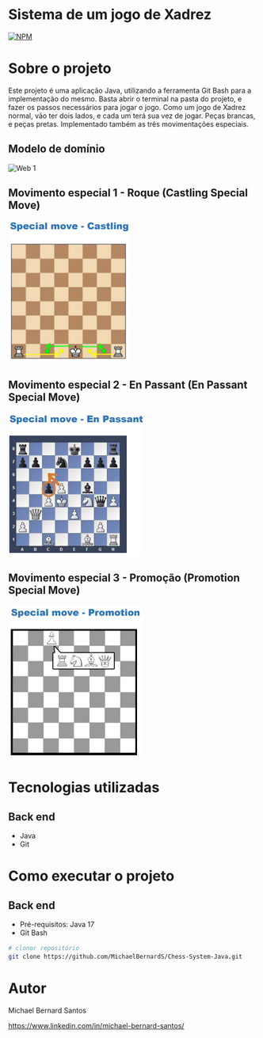 # Sistema de um jogo de Xadrez
[![NPM](https://img.shields.io/badge/license-MIT-green)](https://github.com/MichaelBernardS/workshop-spring3-jpa/blob/main/LICENSE)

# Sobre o projeto

Este projeto é uma aplicação Java, utilizando a ferramenta Git Bash para a implementação do mesmo. Basta abrir o terminal na pasta do projeto, e fazer os passos necessários para jogar o jogo. Como um jogo de Xadrez normal, vão ter dois lados, e cada um terá sua vez de jogar. Peças brancas, e peças pretas. Implementado também as três movimentações especiais.

## Modelo de domínio
![Web 1](https://github.com/MichaelBernardS/Assets/blob/main/Modelo%20de%20dom%C3%ADnio%20-%20Jogo%20de%20Xadrez.png)

## Movimento especial 1 - Roque (Castling Special Move)
![Web 2](https://github.com/MichaelBernardS/Assets/blob/main/Special%20Move%20-%20Castling.png)

## Movimento especial 2 - En Passant (En Passant Special Move)
![Web 3](https://github.com/MichaelBernardS/Assets/blob/main/Special%20Move%20-%20En%20Passant.png)

## Movimento especial 3 - Promoção (Promotion Special Move)
![Web 4](https://github.com/MichaelBernardS/Assets/blob/main/Special%20Move%20-%20Promotion.png)

# Tecnologias utilizadas
## Back end
- Java
- Git

# Como executar o projeto

## Back end
- Pré-requisitos: Java 17
- Git Bash

```bash
# clonar repositório
git clone https://github.com/MichaelBernardS/Chess-System-Java.git
```

# Autor

Michael Bernard Santos

https://www.linkedin.com/in/michael-bernard-santos/

